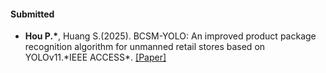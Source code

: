 #### Submitted
- <strong>Hou P.*</strong>, Huang S.(2025). BCSM-YOLO: An improved product package recognition algorithm for unmanned retail stores based on YOLOv11.\*IEEE ACCESS\*. [[Paper]](https://doi.org/10.1109/ACCESS.2025.3595175 )
